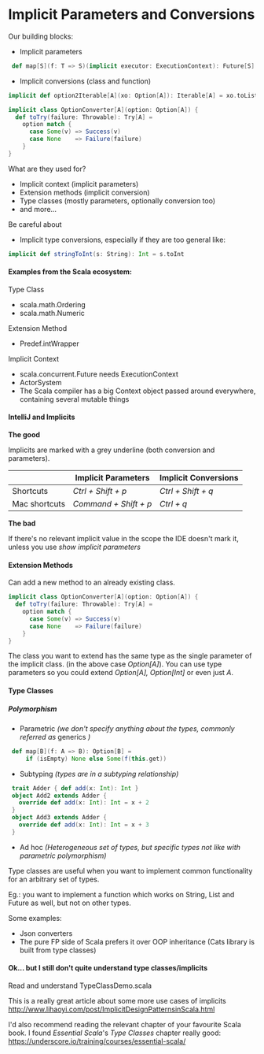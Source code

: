 # Implicit Parameters and Conversions

Our building blocks:
* Implicit parameters

```scala
 def map[S](f: T => S)(implicit executor: ExecutionContext): Future[S]
```

* Implicit conversions (class and function)
```scala
implicit def option2Iterable[A](xo: Option[A]): Iterable[A] = xo.toList

implicit class OptionConverter[A](option: Option[A]) {
  def toTry(failure: Throwable): Try[A] =
    option match {
      case Some(v) => Success(v)
      case None    => Failure(failure)
    }
}
``` 

What are they used for?
* Implicit context (implicit parameters)
* Extension methods (implicit conversion)
* Type classes (mostly parameters, optionally conversion too)
* and more...

Be careful about
* Implicit type conversions, especially if they are too general like:
```scala
implicit def stringToInt(s: String): Int = s.toInt
``` 


#### Examples from the Scala ecosystem:

Type Class
* scala.math.Ordering
* scala.math.Numeric

Extension Method
* Predef.intWrapper 

Implicit Context
* scala.concurrent.Future needs ExecutionContext
* ActorSystem
* The Scala compiler has a big Context object passed around everywhere, containing several mutable things


#### IntelliJ and Implicits

__The good__

Implicits are marked with a grey underline (both conversion and parameters).

| | Implicit Parameters | Implicit Conversions| 
| -----| ----- | ---- | 
| Shortcuts | _Ctrl + Shift + p_ | _Ctrl + Shift + q_ |
| Mac shortcuts | _Command + Shift + p_ | _Ctrl + q_ |  

__The bad__

If there's no relevant implicit value 
in the scope the IDE doesn't mark it, unless you use _show implicit parameters_ 

#### Extension Methods
Can add a new method to an already existing class.

```scala
implicit class OptionConverter[A](option: Option[A]) {
  def toTry(failure: Throwable): Try[A] =
    option match {
      case Some(v) => Success(v)
      case None    => Failure(failure)
    }
}
``` 
The class you want to extend has the same type as the single parameter of the implicit class.
(in the above case _Option[A]_).
You can use type parameters so you could extend
_Option[A], Option[Int]_ or even just _A_.


#### Type Classes

##### Polymorphism
* Parametric _(we don't specify anything about the types, commonly referred as_ generics _)_
```scala
 def map[B](f: A => B): Option[B] =
     if (isEmpty) None else Some(f(this.get))
```
* Subtyping _(types are in a subtyping relationship)_
```scala
 trait Adder { def add(x: Int): Int }
 object Add2 extends Adder {
   override def add(x: Int): Int = x + 2
 }
 object Add3 extends Adder {
   override def add(x: Int): Int = x + 3
 }
```
* Ad hoc _(Heterogeneous set of types, but specific types not like with parametric polymorphism)_

Type classes are useful when you want to implement common 
functionality for an arbitrary set of types.

Eg.: you want to implement a function which works on String, List and Future as well, but not on other types.

Some examples:
* Json converters
* The pure FP side of Scala prefers it over OOP inheritance (Cats library is built from type classes)


#### Ok... but I still don't quite understand type classes/implicits

Read and understand TypeClassDemo.scala

This is a really great article about some more use cases of implicits
http://www.lihaoyi.com/post/ImplicitDesignPatternsinScala.html

I'd also recommend reading the relevant chapter of your favourite Scala book.
I found _Essential Scala_'s _Type Classes_ chapter really good:
https://underscore.io/training/courses/essential-scala/